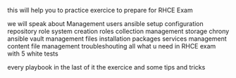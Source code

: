 this will help you to practice exercice to prepare for RHCE Exam 


we will speak about 
Management users 
ansible setup 
configuration repository 
role system
creation roles 
collection 
management storage 
chrony
ansible vault 
management files
installation packages
services management 
content file management
troubleshouting 
all what u need in RHCE exam with 5 white tests 

every playbook in the last of it the exercice and some tips and tricks 
